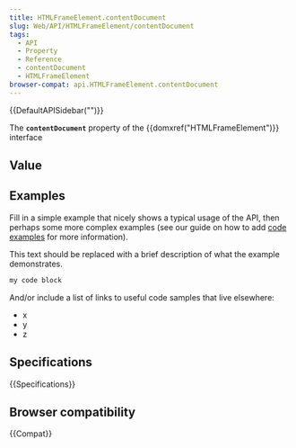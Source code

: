 ```yaml
---
title: HTMLFrameElement.contentDocument
slug: Web/API/HTMLFrameElement/contentDocument
tags:
  - API
  - Property
  - Reference
  - contentDocument
  - HTMLFrameElement
browser-compat: api.HTMLFrameElement.contentDocument
---
```

{{DefaultAPISidebar("")}}

The **`contentDocument`** property of the {{domxref("HTMLFrameElement")}} interface 

## Value



## Examples

Fill in a simple example that nicely shows a typical usage of the API, then perhaps some more complex examples (see our guide on how to add [code examples](/en-US/docs/MDN/Contribute/Structures/Code_examples) for more information).

This text should be replaced with a brief description of what the example demonstrates.

```js
my code block
```

And/or include a list of links to useful code samples that live elsewhere:

*   x
*   y
*   z

## Specifications

{{Specifications}}

## Browser compatibility

{{Compat}}


